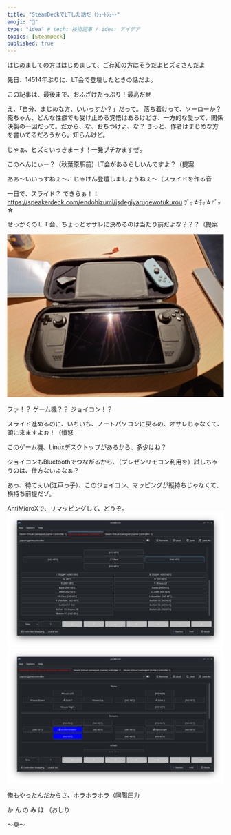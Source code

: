 ```yaml
---
title: "SteamDeckでLTした話だ（ｼｮｰﾄｼｮｰﾄ"
emoji: "💬"
type: "idea" # tech: 技術記事 / idea: アイデア
topics: [SteamDeck]
published: true
---
```


はじめましての方ははじめまして、ご存知の方はそうだよヒズミさんだよ

先日、14514年ぶりに、LT会で登壇したときの話だよ。

この記事は、最後まで、おふざけたっぷり！最高だぜ

え、「自分、まじめな方、いいっすか？」だって。
落ち着けって、ソーローか？
俺ちゃん、どんな性癖でも受け止める覚悟はあるけどさ、一方的な愛って、関係決裂の一因だって。だから、な、おちつけよ、な？
きっと、作者はまじめな方を書いてるだろうから。知らんけど。

じゃぁ、ヒズミいっきまーす！一発ブチかますぜ。

このへんにぃー？（秋葉原駅前）LT会があるらしいんですよ？（提案

あぁ～いいっすねぇ～、じゃけん登壇しましょうねぇ～（スライドを作る音

一日で、スライド？ できらぁ！！
<https://speakerdeck.com/endohizumi/jsdegiyarugewotukurou>
ﾌﾞｯ☆ﾁｯ☆ﾊﾞｯ☆

せっかくのＬＴ会、ちょっとオサレに決めるのは当たり前だよな？？？（提案

![](/images/20240726_214738.jpg)

ファ！？ ゲーム機？？ ジョイコン！？

スライド進めるのに、いちいち、ノートパソコンに戻るの、オサレじゃなくて、頭に来ますよぉ！（憤怒

このゲーム機、Linuxデスクトップがあるから、多少はね？

ジョイコンもBluetoothでつながるから、（プレゼンリモコン利用を）試しちゃうのは、仕方ないよなぁ？

あっ、待てぇい(江戸っ子）、このジョイコン、マッピングが縦持ちじゃなくて、横持ち前提だゾ。

AntiMicroXで、リマッピングして、どうぞ。
![](/images/Screenshot_20241022_100852.png)
![](/images/Screenshot_20241022_101037.png)

俺もやったんだからさ、ホラホラホラ（同腸圧力

か  ん  の  み  ほ （おしり

～臭～
